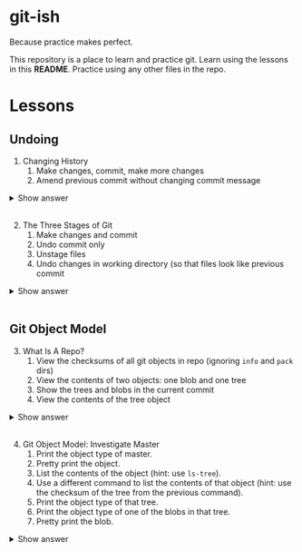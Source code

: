 # git-ish
Because practice makes perfect.

This repository is a place to learn and practice git. Learn using the lessons in this __README__. Practice using any other files in the repo.

# Lessons
## Undoing
1. Changing History
   1. Make changes, commit, make more changes
   1. Amend previous commit without changing commit message
<details>
  <summary>Show answer</summary>
  <pre> 
  git commit --amend --no-edit
  </pre>
</details>
<br>

2. The Three Stages of Git
   1. Make changes and commit
   1. Undo commit only
   1. Unstage files
   1. Undo changes in working directory (so that files look like previous commit
<details>
  <summary>Show answer</summary>
  <pre> 
  ii.  git reset --soft HEAD^
  iii. git reset .
  iv.  git checkout .
  </pre>
</details>
<br>

## Git Object Model
3. What Is A Repo? 
   1. View the checksums of all git objects in repo (ignoring `info` and `pack` dirs)
   1. View the contents of two objects: one blob and one tree
   1. Show the trees and blobs in the current commit
   1. View the contents of the tree object
<details>
  <summary>Show answer</summary>
  <pre> 
  i.   tree -I "info|pack" .git/objects
  ii.  git cat-file -t <checksum>   # To determine type of obj
       git cat-file -p <checksum>   # To view contents of obj
  iii. git ls-tree master <or checksum>
  iv.  git cat-file -p <checksum>   # To view contents of obj (even trees!)
  </pre>
</details>
<br>

4. Git Object Model: Investigate Master 
   1. Print the object type of master.
   1. Pretty print the object.
   1. List the contents of the object (hint: use `ls-tree`).
   1. Use a different command to list the contents of that object (hint: use the checksum of the tree from the previous command).
   1. Print the object type of that tree.
   1. Print the object type of one of the blobs in that tree.
   1. Pretty print the blob.
<details>
  <summary>Show answer</summary>
  <pre> 
  i.   git cat-file -t master
  ii.  git cat-file -p master
  iii. git ls-tree master
  iv.  git cat-file -p &lt;checksum of tree&gt;
  v.   git cat-file -t &lt;checksum of tree&gt;
  vi.  git cat-file -t &lt;checksum of a blob&gt;
  vii. git cat-file -p &lt;checksum of a blob&gt;
  </pre>
</details>
<br>
